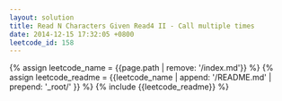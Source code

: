```yaml
---
layout: solution
title: Read N Characters Given Read4 II - Call multiple times
date: 2014-12-15 17:32:05 +0800
leetcode_id: 158
---
```

{% assign leetcode_name = {{page.path | remove: '/index.md'}}  %}
{% assign leetcode_readme = {{leetcode_name | append: '/README.md' | prepend: '_root/' }}  %}
{% include {{leetcode_readme}} %}
